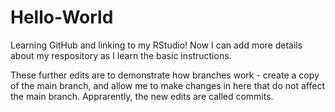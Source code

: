 # Hello-World
Learning GitHub and linking to my RStudio! 
Now I can add more details about my respository as I learn the basic instructions. 

These further edits are to demonstrate how branches work - create a copy of the main branch, and allow me to make changes in here that do not affect the main branch. 
Apprarently, the new edits are called commits. 
